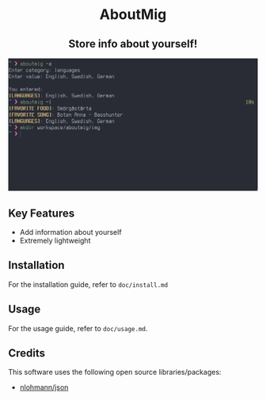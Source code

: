 <h1 align=center>AboutMig</h1>
<h2 align=center>Store info about yourself!</h2>

![Screenshot](/img/screenshot1.png)

## Key Features

* Add information about yourself
* Extremely lightweight

## Installation

For the installation guide, refer to `doc/install.md`

## Usage

For the usage guide, refer to `doc/usage.md`.

## Credits

This software uses the following open source libraries/packages:

* [nlohmann/json][nlohmannlink]

[nlohmannlink]: https://github.com/nlohmann/json
